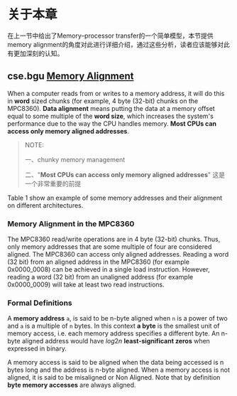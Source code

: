 # 关于本章

在上一节中给出了Memory–processor transfer的一个简单模型，本节提供memory alignment的角度对此进行详细介绍，通过这些分析，读者应该能够对此有更加深刻的认知。

## cse.bgu [Memory Alignment](http://www.cse.bgu.ac.il/common/download.asp?FileName=Memory%20Alignment.pdf&AppID=2&MainID=570&SecID=3014&MinID=2)

When a computer reads from or writes to a memory address, it will do this in **word** sized chunks (for example, 4 byte (32-bit) chunks on the MPC8360). **Data alignment** means putting the data at a memory offset equal to some multiple of the **word size**, which increases the system's performance due to the way the CPU handles memory. **Most CPUs can access only memory aligned addresses**. 

> NOTE: 
>
> 一、chunky memory management
>
> 二、"**Most CPUs can access only memory aligned addresses**" 这是一个非常重要的前提

Table 1 show an example of some memory addresses and their alignment on different architectures. 

### Memory Alignment in the MPC8360 

The MPC8360 read/write operations are in 4 byte (32-bit) chunks. Thus, only memory addresses that are some multiple of four are considered aligned. The MPC8360 can access only aligned addresses. Reading a word (32 bit) from an aligned address in the MPC8360 (for example 0x0000_0008) can be achieved in a single load instruction. However, reading a word (32 bit) from an unaligned address (for example 0x0000_0009) will take at least two
read instructions. 

### Formal Definitions

A **memory address** `a`, is said to be n-byte aligned when `n` is a power of two and `a` is a multiple of `n` bytes. In this context **a byte** is the smallest unit of memory access, i.e. each memory address specifies a different byte. An n-byte aligned address would have $log2 n$ **least-significant zeros** when expressed in binary.

A memory access is said to be aligned when the data being accessed is n bytes long and the address is n-byte aligned. When a memory access is not aligned, it is said to be misaligned or Non Aligned. Note that by definition **byte memory accesses** are always aligned. 

